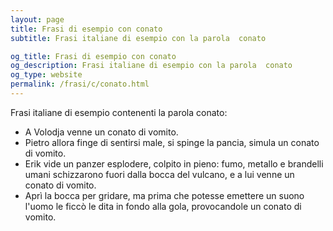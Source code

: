 ```yaml
---
layout: page
title: Frasi di esempio con conato 
subtitle: Frasi italiane di esempio con la parola  conato

og_title: Frasi di esempio con conato 
og_description: Frasi italiane di esempio con la parola  conato
og_type: website
permalink: /frasi/c/conato.html
---
```


Frasi italiane di esempio contenenti la parola conato:


- A Volodja venne un conato di vomito.
- Pietro allora finge di sentirsi male, si spinge la pancia, simula un conato di vomito.
- Erik vide un panzer esplodere, colpito in pieno: fumo, metallo e brandelli umani schizzarono fuori dalla bocca del vulcano, e a lui venne un conato di vomito.
- Aprì la bocca per gridare, ma prima che potesse emettere un suono l'uomo le ficcò le dita in fondo alla gola, provocandole un conato di vomito.
